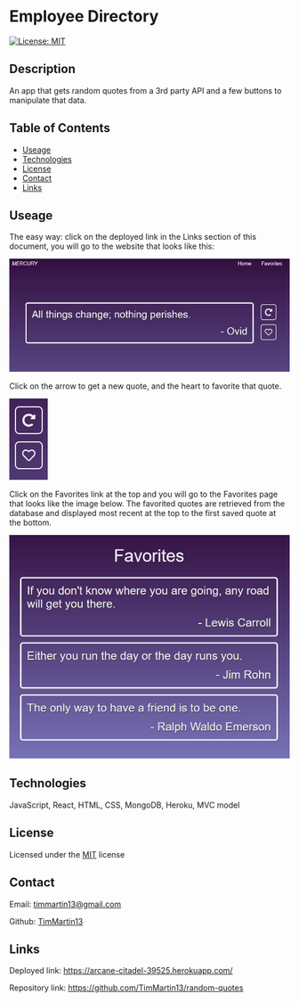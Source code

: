 # Employee Directory

[![License: MIT](https://img.shields.io/badge/License-MIT-yellow.svg)](https://opensource.org/licenses/MIT)


## Description

An app that gets random quotes from a 3rd party API and a few buttons to manipulate that data.


## Table of Contents
  
  * [Useage](#useage)
  * [Technologies](#technologies)
  * [License](#license)
  * [Contact](#contact)
  * [Links](#links)


## Useage
The easy way: click on the deployed link in the Links section of this document, you will go to the website that looks like this:

![home page](./public/assets/images/landing-page.jpg)

Click on the arrow to get a new quote, and the heart to favorite that quote.

![buttons](./public/assets/images/buttons.jpg)

Click on the Favorites link at the top and you will go to the Favorites page that looks like the image below.  The favorited quotes are retrieved from the database and displayed most recent at the top to the first saved quote at the bottom.

![seach area](./public/assets/images/favorites.jpg)


## Technologies

JavaScript, React, HTML, CSS, MongoDB, Heroku, MVC model 


## License

Licensed under the [MIT](https://choosealicense.com/licenses/mit/) license 


## Contact

Email: timmartin13@gmail.com

Github: [TimMartin13](https://github.com/TimMartin13)


## Links

Deployed link: https://arcane-citadel-39525.herokuapp.com/

Repository link: https://github.com/TimMartin13/random-quotes

